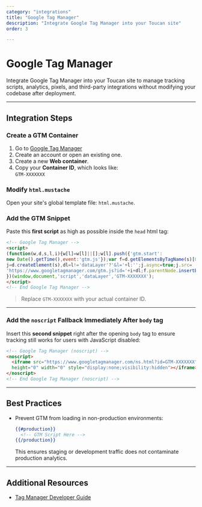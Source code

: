 ```yaml
---
category: "integrations"
title: "Google Tag Manager"
description: "Integrate Google Tag Manager into your Toucan site"
order: 3

---
```


# Google Tag Manager

Integrate Google Tag Manager into your Toucan site to manage tracking scripts, analytics, pixels, and third-party integrations without modifying your codebase after deployment.

---

## Integration Steps

### Create a GTM Container

1. Go to [Google Tag Manager](https://tagmanager.google.com/)
2. Create an account or open an existing one.
3. Create a new **Web container**.
4. Copy your **Container ID**, which looks like:  
   `GTM-XXXXXXX`

### Modify `html.mustache`

Open your site's global template file: `html.mustache`.

### Add the GTM Snippet

Paste this **first script** as high as possible inside the `head` html tag:

```html
<!-- Google Tag Manager -->
<script>
(function(w,d,s,l,i){w[l]=w[l]||[];w[l].push({'gtm.start':
new Date().getTime(),event:'gtm.js'});var f=d.getElementsByTagName(s)[0],
j=d.createElement(s),dl=l!='dataLayer'?'&l='+l:'';j.async=true;j.src=
'https://www.googletagmanager.com/gtm.js?id='+i+dl;f.parentNode.insertBefore(j,f);
})(window,document,'script','dataLayer','GTM-XXXXXXX');
</script>
<!-- End Google Tag Manager -->
```

> Replace `GTM-XXXXXXX` with your actual container ID.

---

### Add the `noscript` Fallback Immediately After `body` tag

Insert this **second snippet** right after the opening `body` tag to ensure tracking still works for users with JavaScript disabled:

```html
<!-- Google Tag Manager (noscript) -->
<noscript>
  <iframe src="https://www.googletagmanager.com/ns.html?id=GTM-XXXXXXX"
  height="0" width="0" style="display:none;visibility:hidden"></iframe>
</noscript>
<!-- End Google Tag Manager (noscript) -->
```

---

## Best Practices

- Prevent GTM from loading in non-production environments:

  ```mustache
  {{#production}}
    <!-- GTM Script Here -->
  {{/production}}
  ```

  This ensures staging or development traffic does not contaminate production analytics.

---

## Additional Resources

- [Tag Manager Developer Guide](https://developers.google.com/tag-platform/tag-manager)
